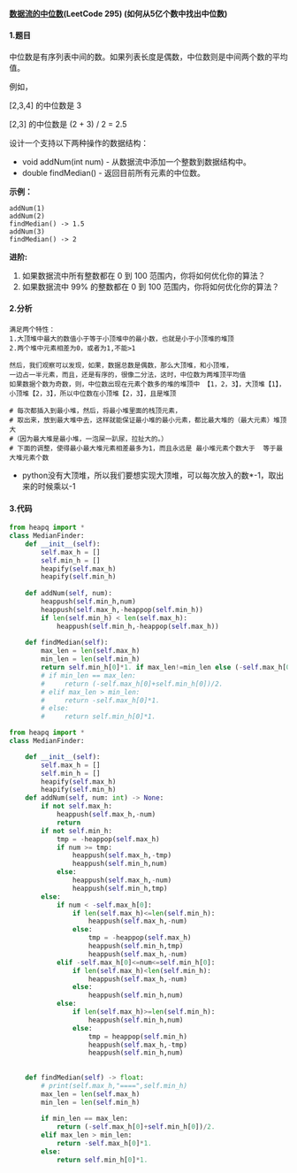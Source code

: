#### [数据流的中位数](https://leetcode-cn.com/problems/find-median-from-data-stream/)(LeetCode 295) (如何从5亿个数中找出中位数)

#### 1.题目

中位数是有序列表中间的数。如果列表长度是偶数，中位数则是中间两个数的平均值。

例如，

[2,3,4] 的中位数是 3

[2,3] 的中位数是 (2 + 3) / 2 = 2.5

设计一个支持以下两种操作的数据结构：

- void addNum(int num) - 从数据流中添加一个整数到数据结构中。
- double findMedian() - 返回目前所有元素的中位数。

**示例：**

```
addNum(1)
addNum(2)
findMedian() -> 1.5
addNum(3) 
findMedian() -> 2
```

**进阶:**

1. 如果数据流中所有整数都在 0 到 100 范围内，你将如何优化你的算法？
2. 如果数据流中 99% 的整数都在 0 到 100 范围内，你将如何优化你的算法？

#### 2.分析

```
满足两个特性：
1.大顶堆中最大的数值小于等于小顶堆中的最小数，也就是小于小顶堆的堆顶
2.两个堆中元素相差为0，或者为1,不能>1

然后，我们观察可以发现，如果，数据总数是偶数，那么大顶堆，和小顶堆，
一边占一半元素，而且，还是有序的，很像二分法，这时，中位数为两堆顶平均值
如果数据个数为奇数，则，中位数出现在元素个数多的堆的堆顶中 【1，2，3】，大顶堆【1】，小顶堆【2，3】，所以中位数在小顶堆【2，3】，且是堆顶
```

```
# 每次都插入到最小堆，然后，将最小堆里面的栈顶元素，
# 取出来，放到最大堆中去，这样就能保证最小堆的最小元素，都比最大堆的（最大元素）堆顶大
#（因为最大堆是最小堆，一泡屎一趴尿，拉扯大的。）
# 下面的调整，使得最小最大堆元素相差最多为1，而且永远是 最小堆元素个数大于  等于最大堆元素个数
```

- python没有大顶堆，所以我们要想实现大顶堆，可以每次放入的数*-1，取出来的时候乘以-1

#### 3.代码

```python
from heapq import *
class MedianFinder:
    def __init__(self):
        self.max_h = []
        self.min_h = []
        heapify(self.max_h)
        heapify(self.min_h)
        
    def addNum(self, num):
        heappush(self.min_h,num)
        heappush(self.max_h,-heappop(self.min_h))
        if len(self.min_h) < len(self.max_h):
            heappush(self.min_h,-heappop(self.max_h))
            
    def findMedian(self):
        max_len = len(self.max_h)
        min_len = len(self.min_h)
        return self.min_h[0]*1. if max_len!=min_len else (-self.max_h[0]+self.min_h[0])/2.
        # if min_len == max_len:
        #     return (-self.max_h[0]+self.min_h[0])/2.
        # elif max_len > min_len:
        #     return -self.max_h[0]*1.
        # else:
        #     return self.min_h[0]*1.
```

```python
from heapq import *
class MedianFinder:

    def __init__(self):
        self.max_h = []
        self.min_h = []
        heapify(self.max_h)
        heapify(self.min_h)
    def addNum(self, num: int) -> None:
        if not self.max_h:
            heappush(self.max_h,-num)
            return
        if not self.min_h:
            tmp = -heappop(self.max_h)
            if num >= tmp:
                heappush(self.max_h,-tmp)
                heappush(self.min_h,num)
            else:
                heappush(self.max_h,-num)
                heappush(self.min_h,tmp)
        else:
            if num < -self.max_h[0]:
                if len(self.max_h)<=len(self.min_h):
                    heappush(self.max_h,-num)
                else:
                    tmp = -heappop(self.max_h)
                    heappush(self.min_h,tmp)
                    heappush(self.max_h,-num)
            elif -self.max_h[0]<=num<=self.min_h[0]:
                if len(self.max_h)<len(self.min_h):
                    heappush(self.max_h,-num)
                else:
                    heappush(self.min_h,num)
            else:
                if len(self.max_h)>=len(self.min_h):
                    heappush(self.min_h,num)
                else:
                    tmp = heappop(self.min_h)
                    heappush(self.max_h,-tmp)
                    heappush(self.min_h,num)
            
            
    def findMedian(self) -> float:
        # print(self.max_h,"====",self.min_h)
        max_len = len(self.max_h)
        min_len = len(self.min_h)
        
        if min_len == max_len:
            return (-self.max_h[0]+self.min_h[0])/2.
        elif max_len > min_len:
            return -self.max_h[0]*1.
        else:
            return self.min_h[0]*1.
```

